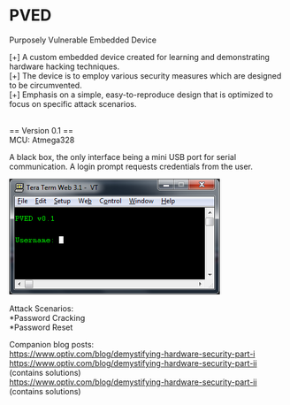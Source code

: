 PVED
====

Purposely Vulnerable Embedded Device

[+] A custom embedded device created for learning and demonstrating hardware hacking techniques.<br>
[+] The device is to employ various security measures which are designed to be circumvented.<br>
[+] Emphasis on a simple, easy-to-reproduce design that is optimized to focus on specific attack scenarios.



<br>
== Version 0.1 ==<br>
MCU: Atmega328

A black box, the only interface being a mini USB port for serial communication.  A login prompt requests credentials from the user.<br>

![login](https://raw.githubusercontent.com/alainiamburg/PVED/master/v0.1/pics/login.jpg)

Attack Scenarios:<br>
*Password Cracking<br>
*Password Reset <br>

Companion blog posts: <br>
https://www.optiv.com/blog/demystifying-hardware-security-part-i <br>
https://www.optiv.com/blog/demystifying-hardware-security-part-ii (contains solutions) <br>
https://www.optiv.com/blog/demystifying-hardware-security-part-ii (contains solutions)
